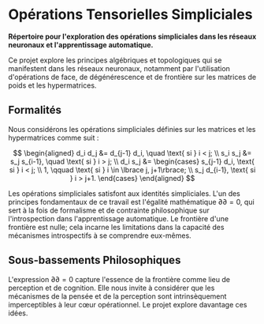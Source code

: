 # Opérations Tensorielles Simpliciales

**Répertoire pour l'exploration des opérations simpliciales dans les réseaux neuronaux et l'apprentissage automatique.**

Ce projet explore les principes algébriques et topologiques qui se manifestent dans les réseaux neuronaux, notamment par l'utilisation d'opérations de face, de dégénérescence et de frontière sur les matrices de poids et les hypermatrices.

## Formalités

Nous considérons les opérations simpliciales définies sur les matrices et les hypermatrices comme suit :

$$
\begin{aligned}
d_i d_j &= d_{j-1} d_i, \quad  \text{ si } i < j; \\
s_i s_j &= s_j s_{i-1}, \quad  \text{ si } i > j; \\
d_i s_j &=
\begin{cases}
s_{j-1} d_i,   \text{ si } i < j; \\
1, \qquad  \text{ si } i \in \lbrace j, j+1\rbrace; \\
s_j d_{i-1},  \text{ si } i > j+1.
\end{cases}
\end{aligned}
$$

Les opérations simpliciales satisfont aux identités simpliciales. L'un des principes fondamentaux de ce travail est l'égalité mathématique $\partial \partial = 0$, qui sert à la fois de formalisme et de contrainte philosophique sur l'introspection dans l'apprentissage automatique. Le frontière d'une frontière est nulle; cela incarne les limitations dans la capacité des mécanismes introspectifs à se comprendre eux-mêmes.

## Sous-bassements Philosophiques

L'expression $\partial \partial = 0$ capture l'essence de la frontière comme lieu de perception et de cognition. Elle nous invite à considérer que les mécanismes de la pensée et de la perception sont intrinsèquement imperceptibles à leur cœur opérationnel. Le projet explore davantage ces idées.
